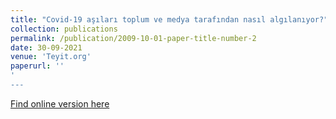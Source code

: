 ```yaml
---
title: "Covid-19 aşıları toplum ve medya tarafından nasıl algılanıyor?"
collection: publications
permalink: /publication/2009-10-01-paper-title-number-2
date: 30-09-2021
venue: 'Teyit.org'
paperurl: ''
'
---
```


[Find online version here](https://teyit.org/teyitpedia-turkiyede-covid-19-asilari-toplum-tarafindan-nasil-algilaniyor)



